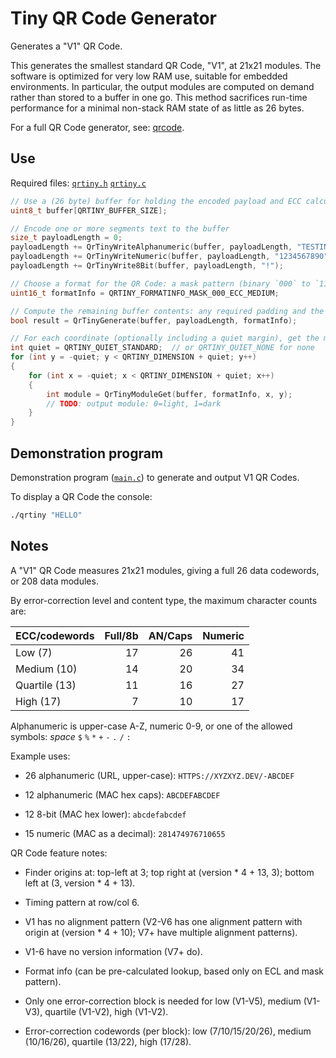 # Tiny QR Code Generator

Generates a "V1" QR Code.

This generates the smallest standard QR Code, "V1", at 21x21 modules.  The software is optimized for very low RAM use, suitable for embedded environments.  In particular, the output modules are computed on demand rather than stored to a buffer in one go.  This method sacrifices run-time performance for a minimal non-stack RAM state of as little as 26 bytes.

For a full QR Code generator, see: [qrcode](https://github.com/danielgjackson/qrcode).

## Use

Required files: [`qrtiny.h`](qrtiny.h) [`qrtiny.c`](qrtiny.c)

```c
// Use a (26 byte) buffer for holding the encoded payload and ECC calculations
uint8_t buffer[QRTINY_BUFFER_SIZE];
```

```c
// Encode one or more segments text to the buffer
size_t payloadLength = 0;
payloadLength += QrTinyWriteAlphanumeric(buffer, payloadLength, "TESTING-");
payloadLength += QrTinyWriteNumeric(buffer, payloadLength, "1234567890");
payloadLength += QrTinyWrite8Bit(buffer, payloadLength, "!");
```

```c
// Choose a format for the QR Code: a mask pattern (binary `000` to `111`) and an error correction level (`LOW`, `MEDIUM`, `QUARTILE`, `HIGH`).
uint16_t formatInfo = QRTINY_FORMATINFO_MASK_000_ECC_MEDIUM;
```

```c
// Compute the remaining buffer contents: any required padding and the calculated error-correction information
bool result = QrTinyGenerate(buffer, payloadLength, formatInfo);
```

```c
// For each coordinate (optionally including a quiet margin), get the module at the given coordinate
int quiet = QRTINY_QUIET_STANDARD;  // or QRTINY_QUIET_NONE for none
for (int y = -quiet; y < QRTINY_DIMENSION + quiet; y++)
{
    for (int x = -quiet; x < QRTINY_DIMENSION + quiet; x++)
    {
        int module = QrTinyModuleGet(buffer, formatInfo, x, y);
        // TODO: output module: 0=light, 1=dark
    }
}
```


## Demonstration program

Demonstration program ([`main.c`](main.c)) to generate and output V1 QR Codes.

To display a QR Code the console:

```bash
./qrtiny "HELLO"
```


## Notes

A "V1" QR Code measures 21x21 modules, giving a full 26 data codewords, or 208 data modules.  

By error-correction level and content type, the maximum character counts are:

| ECC/codewords  |  Full/8b |  AN/Caps |  Numeric |
|:---------------|---------:|---------:|---------:|
| Low (7)        |       17 |       26 |       41 |
| Medium (10)    |       14 |       20 |       34 |
| Quartile (13)  |       11 |       16 |       27 |
| High (17)      |        7 |       10 |       17 |

Alphanumeric is upper-case A-Z, numeric 0-9, or one of the allowed symbols: *space* `$` `%` `*` `+` `-` `.` `/` `:`

Example uses:

* 26 alphanumeric (URL, upper-case): `HTTPS://XYZXYZ.DEV/-ABCDEF`

* 12 alphanumeric (MAC hex caps):    `ABCDEFABCDEF`

* 12 8-bit (MAC hex lower):          `abcdefabcdef`

* 15 numeric (MAC as a decimal):     `281474976710655`


QR Code feature notes:

* Finder origins at: top-left at 3; top right at (version * 4 + 13, 3); bottom left at (3, version * 4 + 13).

* Timing pattern at row/col 6.

* V1 has no alignment pattern (V2-V6 has one alignment pattern with origin at (version * 4 + 10); V7+ have multiple alignment patterns).

* V1-6 have no version information (V7+ do).

* Format info (can be pre-calculated lookup, based only on ECL and mask pattern).

* Only one error-correction block is needed for low (V1-V5), medium (V1-V3), quartile (V1-V2), high (V1-V2).

* Error-correction codewords (per block): low (7/10/15/20/26), medium (10/16/26), quartile (13/22), high (17/28).

